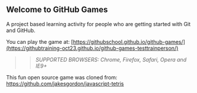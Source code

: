 ## Welcome to GitHub Games

A project based learning activity for people who are getting started with Git and GitHub.

You can play the game at: [https://githubschool.github.io/github-games/](https://githubtraining-oct23.github.io/github-games-testtrainperson/)

>> _*SUPPORTED BROWSERS*: Chrome, Firefox, Safari, Opera and IE9+_

This fun open source game was cloned from: https://github.com/jakesgordon/javascript-tetris
